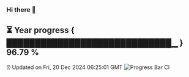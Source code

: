 ### Hi there 👋
⏳ Year progress { █████████████████████████████▁ } 96.79 %
---
⏰ Updated on Fri, 20 Dec 2024 06:25:01 GMT
![Progress Bar CI](https://github.com/liununu/liununu/workflows/Progress%20Bar%20CI/badge.svg)
